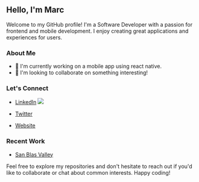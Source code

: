 ## Hello, I'm Marc

Welcome to my GitHub profile! I'm a Software Developer with a passion for frontend and mobile development. I enjoy creating great applications and experiences for users.

### About Me

- 🌱 I'm currently working on a mobile app using react native.
- 🤝 I'm looking to collaborate on something interesting!

### Let's Connect

- [LinkedIn](https://www.linkedin.com/in/marcffinger/)
<a target="_blank" href="https://www.linkedin.com/in/marcffinger/"><img src="https://img.shields.io/badge/-LinkedIn-0077B5?style=for-the-badge&logo=Linkedin&logoColor=white"></img></a>

- [Twitter](https://twitter.com/techwithmarc)
- [Website](https://www.marcfinger.com)

### Recent Work

- [San Blas Valley](https://sanblasvalley.com/)

Feel free to explore my repositories and don't hesitate to reach out if you'd like to collaborate or chat about common interests. Happy coding!
